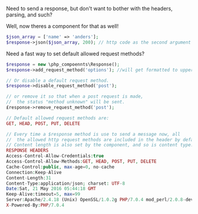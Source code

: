 
Need to send a response, but don't want to bother with the headers, parsing, and such?

Well, now theres a component for that as well!
```php
$json_array = ['name' => 'anders'];
$response->json($json_array, 200); // http code as the second argument is optional. default.
```

Need a fast way to set default allowed request methods?
```php
$response = new \php_compoennts\Response();
$response->add_request_method('options'); //will get formatted to uppercase.

// Or disable a default request method.
$response->disable_request_method('post');

// or remove it so that when a post request is made,
//  the status "method unknown" will be sent.
£response->remove_request_method('post');

// Default allowed request methods are:
GET, HEAD, POST, PUT, DELETE

// Every time a $response method is use to send a message now, all 
//  the allowed http request methods are included in the header by default.
// Content length is also set by the component, and so is content type.
RESPONSE HEADERS
Access-Control-Allow-Credentials:true
Access-Control-Allow-Methods:GET, HEAD, POST, PUT, DELETE
Cache-Control:public, max-age=0, no-cache
Connection:Keep-Alive
Content-Length:31
Content-Type:application/json; charset: UTF-8
Date:Sat, 21 May 2016 05:44:18 GMT
Keep-Alive:timeout=5, max=99
Server:Apache/2.4.18 (Unix) OpenSSL/1.0.2g PHP/7.0.4 mod_perl/2.0.8-dev Perl/v5.16.3
X-Powered-By:PHP/7.0.4
```
